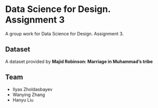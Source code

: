 # Data Science for Design. Assignment 3

A group work for Data Science for Design. Assignment 3.

## Dataset

A dataset provided by **Majid Robinson: Marriage in Muhammad’s tribe**

## Team

- Ilyas Zholdasbayev
- Wanying Zhang
- Hanyu Liu
